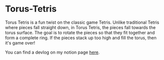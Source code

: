 # Torus-Tetris

Torus Tetris is a fun twist on the classic game Tetris. Unlike traditional Tetris where pieces fall straight down, in Torus Tetris, the pieces fall towards the torus surface. The goal is to rotate the pieces so that they fit together and form a complete ring. If the pieces stack up too high and fill the torus, then it's game over!

You can find a devlog on my notion page [here](https://snowy-engine-238.notion.site/Torus-Tetris-Devlog-8870e63cb51f4d1e8026d3419afbc58e).
